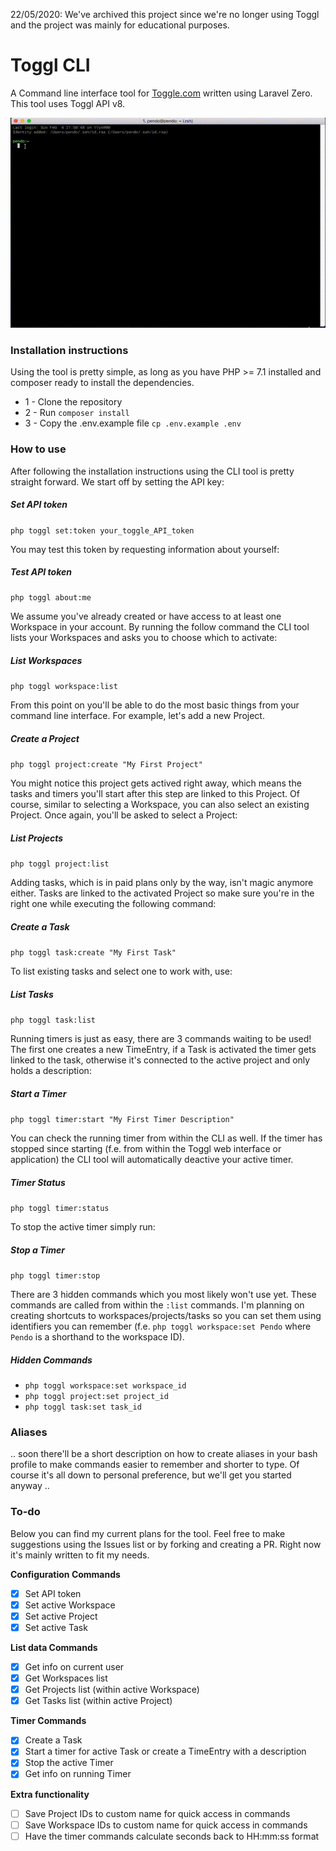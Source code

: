 22/05/2020: We've archived this project since we're no longer using Toggl and the project was mainly for educational purposes.

# Toggl CLI

A Command line interface tool for [Toggle.com](https://toggl.com) written using Laravel Zero. This tool uses Toggl API v8.

![Usage of the Toggl CLI tool](./demo.gif)

### Installation instructions

Using the tool is pretty simple, as long as you have PHP >= 7.1 installed and composer ready to install the dependencies.

- 1 - Clone the repository
- 2 - Run `composer install`
- 3 - Copy the .env.example file `cp .env.example .env`

### How to use

After following the installation instructions using the CLI tool is pretty straight forward. We start off by setting the API key:

##### Set API token
`php toggl set:token your_toggle_API_token`

You may test this token by requesting information about yourself:

##### Test API token
`php toggl about:me`

We assume you've already created or have access to at least one Workspace in your account. By running the follow command the CLI tool lists your Workspaces and asks you to choose which to activate:

##### List Workspaces
`php toggl workspace:list`

From this point on you'll be able to do the most basic things from your command line interface. For example, let's add a new Project.

##### Create a Project
`php toggl project:create "My First Project"`

You might notice this project gets actived right away, which means the tasks and timers you'll start after this step are linked to this Project. Of course, similar to selecting a Workspace, you can also select an existing Project. Once again, you'll be asked to select a Project:

##### List Projects
`php toggl project:list`

Adding tasks, which is in paid plans only by the way, isn't magic anymore either. Tasks are linked to the activated Project so make sure you're in the right one while executing the following command:

##### Create a Task
`php toggl task:create "My First Task"`

To list existing tasks and select one to work with, use:

##### List Tasks
`php toggl task:list`

Running timers is just as easy, there are 3 commands waiting to be used! The first one creates a new TimeEntry, if a Task is activated the timer gets linked to the task, otherwise it's connected to the active project and only holds a description:

##### Start a Timer
`php toggl timer:start "My First Timer Description"`

You can check the running timer from within the CLI as well. If the timer has stopped since starting (f.e. from within the Toggl web interface or application) the CLI tool will automatically deactive your active timer.

##### Timer Status
`php toggl timer:status`

To stop the active timer simply run:

##### Stop a Timer
`php toggl timer:stop`

There are 3 hidden commands which you most likely won't use yet. These commands are called from within the `:list` commands. I'm planning on creating shortcuts to workspaces/projects/tasks so you can set them using identifiers you can remember (f.e. `php toggl workspace:set Pendo` where `Pendo` is a shorthand to the workspace ID).

##### Hidden Commands
- `php toggl workspace:set workspace_id`
- `php toggl project:set project_id`
- `php toggl task:set task_id`

### Aliases

.. soon there'll be a short description on how to create aliases in your bash profile to make commands easier to remember and shorter to type. Of course it's all down to personal preference, but we'll get you started anyway ..

### To-do

Below you can find my current plans for the tool. Feel free to make suggestions using the Issues list or by forking and creating a PR. Right now it's mainly written to fit my needs.

**Configuration Commands**

- [X] Set API token
- [X] Set active Workspace
- [X] Set active Project
- [X] Set active Task

**List data Commands**

- [X] Get info on current user
- [X] Get Workspaces list
- [X] Get Projects list (within active Workspace)
- [X] Get Tasks list (within active Project) 

**Timer Commands**

- [X] Create a Task
- [X] Start a timer for active Task or create a TimeEntry with a description
- [X] Stop the active Timer
- [X] Get info on running Timer

**Extra functionality**

- [ ] Save Project IDs to custom name for quick access in commands
- [ ] Save Workspace IDs to custom name for quick access in commands
- [ ] Have the timer commands calculate seconds back to HH:mm:ss format
